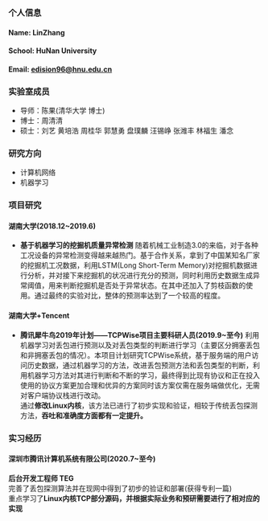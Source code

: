 ### 个人信息
#### Name: LinZhang
#### School: HuNan University
#### Email: edision96@hnu.edu.cn

### 实验室成员
- 导师：陈果(清华大学 博士)
- 博士：周清清
- 硕士：刘艺
       黄培浩
       周桂华
       郭慧勇
       盘璞麟
       汪锡峥
       张潍丰
       林福生
       潘念
### 研究方向
- 计算机网络
- 机器学习

### 项目研究
#### 湖南大学(2018.12~2019.6)
- **基于机器学习的挖掘机质量异常检测**
随着机械工业制造3.0的来临，对于各种工况设备的异常检测变得越来越热门。基于合作关系，拿到了中国某知名厂家的挖掘机工况数据，利用LSTM(Long Short-Term Memory)对挖掘机数据进行分析，并对接下来挖掘机的状况进行充分的预测，同时利用历史数据生成异常阈值，用来判断挖掘机是否处于异常状态。在其中还加入了剪枝函数的使用。通过最终的实验对比，整体的预测率达到了一个较高的程度。
#### 湖南大学+Tencent
- **腾讯犀牛鸟2019年计划——TCPWise项目主要科研人员(2019.9~至今)**
利用机器学习对丢包进行预测以及对丢包类型的判断进行学习（主要区分拥塞丢包和非拥塞丢包的情况）。本项目计划研究TCPWise系统，基于服务端的用户访问历史数据，通过机器学习的方法，改进丢包预测方法和丢包类型的判断，利用机器学习方法对其进行判断和不断的学习，最终得到比现有协议和正在投入使用的协议方案更加合理和优异的方案同时该方案仅需在服务端做优化，无需对客户端协议栈进行改动。<br>
通过**修改Linux内核**，该方法已进行了初步实现和验证，相较于传统丢包探测方法，**吞吐和准确度方面都有一定提升。**

### 实习经历
#### 深圳市腾讯计算机系统有限公司(2020.7~至今)
**后台开发工程师 TEG**<br>
完善了丢包探测算法并在现网中得到了初步的验证和部署(获得专利一篇)<br>
重点学习了**Linux内核TCP部分源码，并根据实际业务和预研需要进行了相对应的实现**
